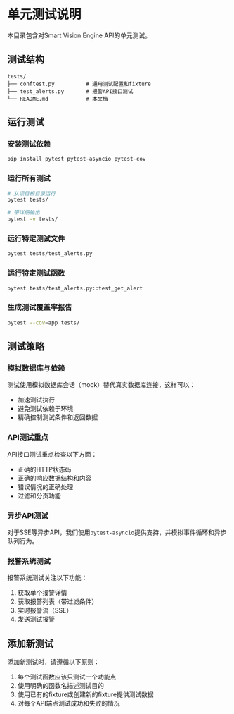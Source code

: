 # 单元测试说明

本目录包含对Smart Vision Engine API的单元测试。

## 测试结构

```
tests/
├── conftest.py          # 通用测试配置和fixture
├── test_alerts.py       # 报警API接口测试
└── README.md            # 本文档
```

## 运行测试

### 安装测试依赖

```bash
pip install pytest pytest-asyncio pytest-cov
```

### 运行所有测试

```bash
# 从项目根目录运行
pytest tests/

# 带详细输出
pytest -v tests/
```

### 运行特定测试文件

```bash
pytest tests/test_alerts.py
```

### 运行特定测试函数

```bash
pytest tests/test_alerts.py::test_get_alert
```

### 生成测试覆盖率报告

```bash
pytest --cov=app tests/
```

## 测试策略

### 模拟数据库与依赖

测试使用模拟数据库会话（mock）替代真实数据库连接，这样可以：
- 加速测试执行
- 避免测试依赖于环境
- 精确控制测试条件和返回数据

### API测试重点

API接口测试重点检查以下方面：
- 正确的HTTP状态码
- 正确的响应数据结构和内容
- 错误情况的正确处理
- 过滤和分页功能

### 异步API测试

对于SSE等异步API，我们使用`pytest-asyncio`提供支持，并模拟事件循环和异步队列行为。

### 报警系统测试

报警系统测试关注以下功能：
1. 获取单个报警详情
2. 获取报警列表（带过滤条件）
3. 实时报警流（SSE）
4. 发送测试报警

## 添加新测试

添加新测试时，请遵循以下原则：
1. 每个测试函数应该只测试一个功能点
2. 使用明确的函数名描述测试目的
3. 使用已有的fixture或创建新的fixture提供测试数据
4. 对每个API端点测试成功和失败的情况 